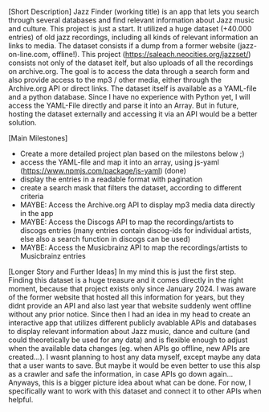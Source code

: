 [Short Description]
Jazz Finder (working title) is an app that lets you search through several databases and find relevant information about Jazz music and culture. This project is just a start. It utilized a huge dataset (+40.000 entries) of old jazz recordings, including all kinds of relevant information an links to media. The dataset consists if a dump from a former website (jazz-on-line.com, offline!). This project (https://saleach.neocities.org/jazzset/) consists not only of the dataset itelf, but also uploads of all the recordings on archive.org. The goal is to access the data through a search form and also provide access to the mp3 / other media, either through the Archive.org API or direct links. The dataset itself is available as a YAML-file and a python database. Since I have no experience with Python yet, I will access the YAML-File directly and parse it into an Array. But in future, hosting the dataset externally and accessing it via an API would be a better solution.

[Main Milestones]

- Create a more detailed project plan based on the milestons below ;)
- access the YAML-file and map it into an array, using js-yaml (https://www.npmjs.com/package/js-yaml) (done)
- display the entries in a readable format with pagination
- create a search mask that filters the dataset, according to different criteria
- MAYBE: Access the Archive.org API to display mp3 media data directly in the app
- MAYBE: Access the Discogs API to map the recordings/artists to discogs entries (many entries contain discog-ids for individual artists, else also a search function in discogs can be used)
- MAYBE: Access the Musicbrainz API to map the recordings/artists to Musicbrainz entries

[Longer Story and Further Ideas]
In my mind this is just the first step. Finding this dataset is a huge treasure and it comes directly in the right moment, because that project exists only since January 2024. I was aware of the former website that hosted all this information for years, but they didnt provide an API and also last year that website suddenly went offline without any prior notice. Since then I had an idea in my head to create an interactive app that utilizes different publicly avablable APIs and databases to display relevant information about Jazz music, dance and culture (and could theoretically be used for any data) and is flexible enough to adjust when the available data changes (eg. when APIs go offline, new APIs are created...). I wasnt planning to host any data myself, except maybe any data that a user wants to save. But maybe it would be even better to use this alsp as a crawler and safe the information, in case APIs go down again... Anyways, this is a bigger picture idea about what can be done. For now, I specifically want to work with this dataset and connect it to other APIs when helpful.
